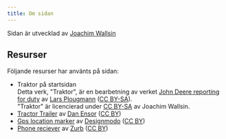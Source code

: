 ```yaml
---
title: Om sidan
---
```

Sidan är utvecklad av [Joachim Wallsin](https://wallsin.com)

## Resurser

Följande resurser har använts på sidan:

- Traktor på startsidan  
  Detta verk, "Traktor", är en bearbetning av verket [John Deere reporting for duty](https://www.flickr.com/photos/criminalintent/8515148666/in/photolist-dYsn33-aeZkaM-nEzP9K-931FEk-af1sug-bDsorn-fZXAPj-af4rEG-e5vSUj-e5ZJUK-pwiE6s-9SYixY-e69YjA-cRfKDj-eiB4HU-to6oR7-ouZ9fb-buzXLu-e6H7jD-pjoM91-op8Jih-e6mGCL-8E5V53-e4JdcW-fzmmdQ-e5ZYH8-aJwTHZ-p1p3D9-aeXNVv-pNnKXg-fvHLUX-vVrQj8-rBhfTV-e673fX-pbnfFY-btiSPX-pD5B5X-ehG5C8-oNXbHc-e66kGN-xKRaZJ-e6n7bK-ngmd4z-e69sLc-e67f9U-dbwmRZ-vxfMoo-fDd38s-dbCzWb-byvi4f) av [Lars Plougmann](https://www.flickr.com/photos/criminalintent/) ([CC BY-SA](https://creativecommons.org/licenses/by-sa/2.0/)).  
  "Traktor" är licencierad under [CC BY-SA](https://creativecommons.org/licenses/by-sa/4.0/) av Joachim Wallsin.
- [Tractor Trailer](https://thenounproject.com/term/tractor/164432/) av [Dan Ensor](https://thenounproject.com/DanAndDusted/) ([CC BY](https://creativecommons.org/licenses/by/3.0/))
- [Gps location marker](https://www.iconfinder.com/icons/103179/gps_location_map_marker_pin_icon) av [Designmodo](https://www.iconfinder.com/designmodo) ([CC BY](https://creativecommons.org/licenses/by/3.0/))
- [Phone reciever](http://www.flaticon.com/free-icon/phone-receiver_9243) av [Zurb](http://www.flaticon.com/authors/zurb) ([CC BY](https://creativecommons.org/licenses/by/3.0/))
